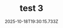 ---
image: /static/img/portrait/test/test-3.jpg
title: test 3
category: Portrait
album: test
date: 2025-10-18T19:30:15.733Z
---